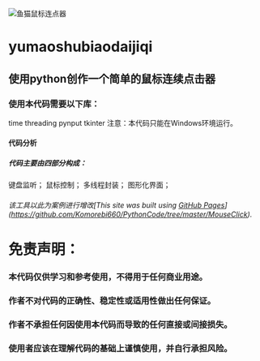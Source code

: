 ![鱼猫鼠标连点器](https://github.com/fukadaeimi/yumaoshubiaodaijiqi/blob/main/yumao.ico)
# yumaoshubiaodaijiqi
## 使用python创作一个简单的鼠标连续点击器
### **使用本代码需要以下库：**
time
threading
pynput
tkinter
注意：本代码只能在Windows环境运行。

#### 代码分析
##### 代码主要由四部分构成：
键盘监听；
鼠标控制；
多线程封装；
图形化界面；
###### 该工具以此为案例进行增改[This site was built using [GitHub Pages](https://pages.github.com/)](https://github.com/Komorebi660/PythonCode/tree/master/MouseClick).

# 免责声明：
### 本代码仅供学习和参考使用，不得用于任何商业用途。
### 作者不对代码的正确性、稳定性或适用性做出任何保证。
### 作者不承担任何因使用本代码而导致的任何直接或间接损失。
### 使用者应该在理解代码的基础上谨慎使用，并自行承担风险。

